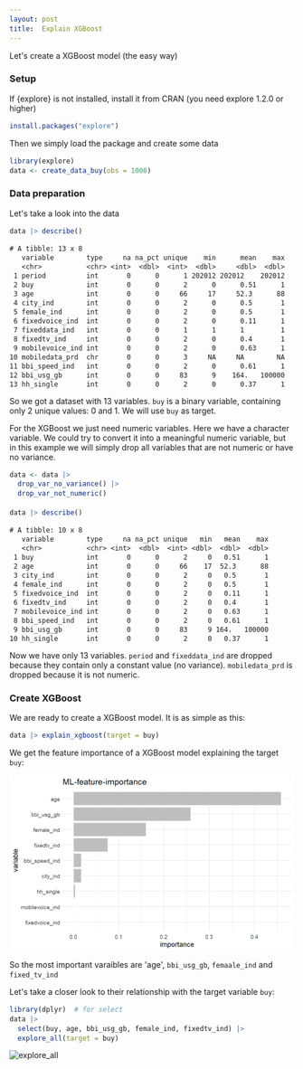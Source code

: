 ```yaml
---
layout: post
title:  Explain XGBoost
---
```


Let's create a XGBoost model (the easy way)

### Setup

If {explore} is not installed, install it from CRAN (you need explore 1.2.0 or higher)

```R
install.packages("explore") 
```

Then we simply load the package and create some data

```R
library(explore)
data <- create_data_buy(obs = 1000)
```
### Data preparation

Let's take a look into the data

```R
data |> describe()
```
```
# A tibble: 13 x 8
   variable        type     na na_pct unique    min      mean    max
   <chr>           <chr> <int>  <dbl>  <int>  <dbl>     <dbl>  <dbl>
 1 period          int       0      0      1 202012 202012    202012
 2 buy             int       0      0      2      0      0.51      1
 3 age             int       0      0     66     17     52.3      88
 4 city_ind        int       0      0      2      0      0.5       1
 5 female_ind      int       0      0      2      0      0.5       1
 6 fixedvoice_ind  int       0      0      2      0      0.11      1
 7 fixeddata_ind   int       0      0      1      1      1         1
 8 fixedtv_ind     int       0      0      2      0      0.4       1
 9 mobilevoice_ind int       0      0      2      0      0.63      1
10 mobiledata_prd  chr       0      0      3     NA     NA        NA
11 bbi_speed_ind   int       0      0      2      0      0.61      1
12 bbi_usg_gb      int       0      0     83      9    164.   100000
13 hh_single       int       0      0      2      0      0.37      1
```
So we got a dataset with 13 variables. `buy` is a binary variable, 
containing only 2 unique values: 0 and 1. We will use `buy` as target.

For the XGBoost we just need numeric variables. Here we have a character variable. 
We could try to convert it into a meaningful numeric variable, but in this example we will simply
drop all variables that are not numeric or have no variance.

```R
data <- data |> 
  drop_var_no_variance() |> 
  drop_var_not_numeric()

data |> describe()
```
```
# A tibble: 10 x 8
   variable        type     na na_pct unique   min   mean    max
   <chr>           <chr> <int>  <dbl>  <int> <dbl>  <dbl>  <dbl>
 1 buy             int       0      0      2     0   0.51      1
 2 age             int       0      0     66    17  52.3      88
 3 city_ind        int       0      0      2     0   0.5       1
 4 female_ind      int       0      0      2     0   0.5       1
 5 fixedvoice_ind  int       0      0      2     0   0.11      1
 6 fixedtv_ind     int       0      0      2     0   0.4       1
 7 mobilevoice_ind int       0      0      2     0   0.63      1
 8 bbi_speed_ind   int       0      0      2     0   0.61      1
 9 bbi_usg_gb      int       0      0     83     9 164.   100000
10 hh_single       int       0      0      2     0   0.37      1
```
Now we have only 13 variables. `period` and `fixeddata_ind` are dropped because they contain only a constant value (no variance).
`mobiledata_prd` is dropped because it is not numeric.

### Create XGBoost

We are ready to create a XGBoost model. It is as simple as this:

```R
data |> explain_xgboost(target = buy)
```

We get the feature importance of a XGBoost model explaining the target `buy`: 

![explore_all](../images/xgboost-plot-feature-importance.png)

So the most important varaibles are 'age', `bbi_usg_gb`, `femaale_ind` and `fixed_tv_ind`

Let's take a closer look to their relationship with the target variable `buy`:

```R
library(dplyr)  # for select
data |> 
  select(buy, age, bbi_usg_gb, female_ind, fixedtv_ind) |> 
  explore_all(target = buy)
```

![explore_all](../images/xgboost-explore_all.png)

